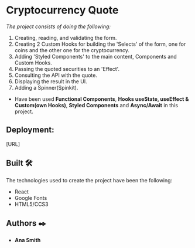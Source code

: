 # Cryptocurrency Quote

_The project consists of doing the following:_

1. Creating, reading, and validating the form.
2. Creating 2 Custom Hooks for building the 'Selects' of the form, one for coins and the other one for the cryptocurrency.
3. Adding 'Styled Components' to the main content, Components and Custom Hooks.
4. Passing the quoted securities to an 'Effect'.
5. Consulting the API with the quote.
6. Displaying the result in the UI.
7. Adding a Spinner(Spinkit).

- Have been used **Functional Components**, **Hooks useState, useEffect & Custom(own Hooks)**, **Styled Components** and **Async/Await** in this project.

## Deployment: 
  [URL]

## Built 🛠️

The technologies used to create the project have been the following:

- React
- Google Fonts
- HTML5/CCS3

## Authors ✒️

- **Ana Smith** 
